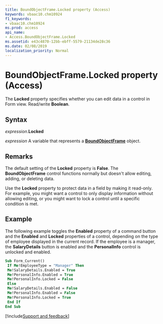 ```yaml
---
title: BoundObjectFrame.Locked property (Access)
keywords: vbaac10.chm10924
f1_keywords:
- vbaac10.chm10924
ms.prod: access
api_name:
- Access.BoundObjectFrame.Locked
ms.assetid: e43c4870-12bb-ebff-5579-21134de28c36
ms.date: 02/08/2019
localization_priority: Normal
---
```



# BoundObjectFrame.Locked property (Access)

The **Locked** property specifies whether you can edit data in a control in Form view. Read/write **Boolean**.


## Syntax

_expression_.**Locked**

_expression_ A variable that represents a **[BoundObjectFrame](Access.BoundObjectFrame.md)** object.


## Remarks

The default setting of the **Locked** property is **False**. The **BoundObjectFrame** control functions normally but doesn't allow editing, adding, or deleting data.

Use the **Locked** property to protect data in a field by making it read-only. For example, you might want a control to only display information without allowing editing, or you might want to lock a control until a specific condition is met.


## Example

The following example toggles the **Enabled** property of a command button and the **Enabled** and **Locked** properties of a control, depending on the type of employee displayed in the current record. If the employee is a manager, the **SalaryDetails** button is enabled and the **PersonalInfo** control is unlocked and enabled.


```vb
Sub Form_Current() 
 If Me!EmployeeType = "Manager" Then 
 Me!SalaryDetails.Enabled = True 
 Me!PersonalInfo.Enabled = True 
 Me!PersonalInfo.Locked = False 
 Else 
 Me!SalaryDetails.Enabled = False 
 Me!PersonalInfo.Enabled = False 
 Me!PersonalInfo.Locked = True 
 End If 
End Sub
```



[!include[Support and feedback](~/includes/feedback-boilerplate.md)]